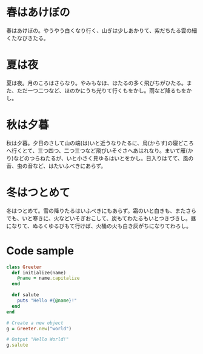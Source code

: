 # 春はあけぼの

春はあけぼの。やうやう白くなり行く、山ぎは少しあかりて、紫だちたる雲の細くたなびきたる。

# 夏は夜

夏は夜。月のころはさらなり。やみもなほ、ほたるの多く飛びちがひたる。また、ただ一つ二つなど、ほのかにうち光りて行くもをかし。雨など降るもをかし。

# 秋は夕暮

秋は夕暮。夕日のさして山の端(は)いと近うなりたるに、烏(からす)の寝どころへ行くとて、三つ四つ、二つ三つなど飛びいそぐさへあはれなり。まいて雁(かり)などのつらねたるが、いと小さく見ゆるはいとをかし。日入りはてて、風の音、虫の音など、はたいふべきにあらず。

# 冬はつとめて

冬はつとめて。雪の降りたるはいふべきにもあらず。霜のいと白きも、またさらでも、いと寒きに、火などいそぎおこして、炭もてわたるもいとつきづきし。昼になりて、ぬるくゆるびもて行けば、火桶の火も白き灰がちになりてわろし。

# Code sample

```rb:greeter.rb
class Greeter
  def initialize(name)
    @name = name.capitalize
  end

  def salute
    puts "Hello #{@name}!"
  end
end

# Create a new object
g = Greeter.new("world")

# Output "Hello World!"
g.salute
```

